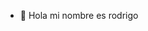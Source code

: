- 👋 Hola mi nombre es rodrigo

<!---
Rodme7890/Rodme7890 is a ✨ special ✨ repository because its `README.md` (this file) appears on your GitHub profile.
You can click the Preview link to take a look at your changes.
--->
